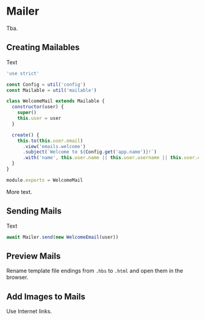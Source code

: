 # Mailer
Tba.

## Creating Mailables
Text

```js
'use strict'

const Config = util('config')
const Mailable = util('mailable')

class WelcomeMail extends Mailable {
  constructor(user) {
    super()
    this.user = user
  }

  create() {
    this.to(this.user.email)
      .view('emails.welcome')
      .subject(`Welcome to ${Config.get('app.name')}!`)
      .with('name', this.user.name || this.user.username || this.user.email)
  }
}

module.exports = WelcomeMail
```

More text.


## Sending Mails
Text

```js
await Mailer.send(new WelcomeEmail(user))
```


## Preview Mails
Rename template file endings from `.hbs` to `.html` and open them in the browser.


## Add Images to Mails
Use Internet links.
